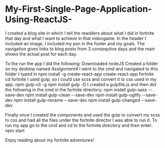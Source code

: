 # My-First-Single-Page-Application-Using-ReactJS-
I created a blog site in which I tell the readders about what I did in fortnite that day and what I want to achieve
in that videogame. In the header I included an image, I included my psn in the footer and my goals. The navigation gives links to 
blog posts from 3 consequtive days and the main shows the actual post for each day. 

To the run the app I did the following:
Downloaded nodeJS
Created a folder on my desktop named Assignment4
I went to the cmd and navigated to this folder
I typed in npm install -g create-react-app
create-react-app fortnite
cd fortnite
I used gulp, so I could use scss and convert it to css used in my app.
npm gulp-cli -g
npm install gulp -D
I created a gulpfile.js and then did the following in the cmd in the fortnite directory:
npm install gulp-sass --save-dev
npm install gulp-clean --save-dev
npm install gulp-uglify --save-dev
npm install gulp-rename --save-dev
npm install gulp-changed --save-dev

Finally once I created the components and used the gulp to convert my scss to css and had all the files under the fortnite director I was able to run it. To run my app go to the cmd and cd to the fortnite directory and then enter:
npm start

Enjoy reading about my fortnite adventures!

